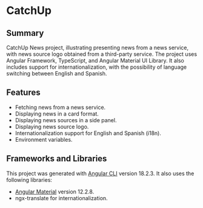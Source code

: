 # CatchUp

## Summary
CatchUp News project, illustrating presenting news from a news service, with news source logo obtained from a third-party service. The project uses Angular Framework, TypeScript, and Angular Material UI Library. It also includes support for internationalization, with the possibility of language switching between English and Spanish.

## Features
- Fetching news from a news service.
- Displaying news in a card format.
- Displaying news sources in a side panel.
- Displaying news source logo.
- Internationalization support for English and Spanish (i18n).
- Environment variables.

## Frameworks and Libraries
This project was generated with [Angular CLI](https://github.com/angular/angular-cli) version 18.2.3.
It also uses the following libraries:
- [Angular Material](https://material.angular.io/) version 12.2.8.
- ngx-translate for internationalization.

